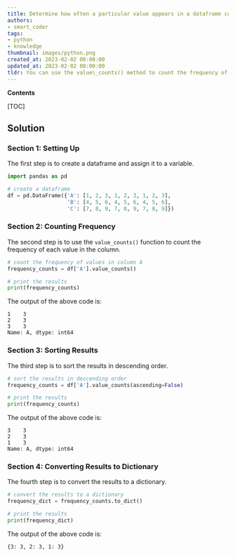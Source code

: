 ```yaml
---
title: Determine how often a particular value appears in a dataframe column
authors:
- smart_coder
tags:
- python
- knowledge
thumbnail: images/python.png
created_at: 2023-02-02 00:00:00
updated_at: 2023-02-02 00:00:00
tldr: You can use the value\_counts() method to count the frequency of values in a dataframe column in Python.
---
```


**Contents**

[TOC]

## Solution
### Section 1: Setting Up
The first step is to create a dataframe and assign it to a variable.

```python
import pandas as pd

# create a dataframe
df = pd.DataFrame({'A': [1, 2, 3, 1, 2, 3, 1, 2, 3], 
                   'B': [4, 5, 6, 4, 5, 6, 4, 5, 6],
                   'C': [7, 8, 9, 7, 8, 9, 7, 8, 9]})
```

### Section 2: Counting Frequency
The second step is to use the `value_counts()` function to count the frequency of each value in the column.

```python
# count the frequency of values in column A
frequency_counts = df['A'].value_counts()

# print the results
print(frequency_counts)
```

The output of the above code is:

```
1    3
2    3
3    3
Name: A, dtype: int64
```

### Section 3: Sorting Results
The third step is to sort the results in descending order.

```python
# sort the results in descending order
frequency_counts = df['A'].value_counts(ascending=False)

# print the results
print(frequency_counts)
```

The output of the above code is:

```
3    3
2    3
1    3
Name: A, dtype: int64
```

### Section 4: Converting Results to Dictionary
The fourth step is to convert the results to a dictionary.

```python
# convert the results to a dictionary
frequency_dict = frequency_counts.to_dict()

# print the results
print(frequency_dict)
```

The output of the above code is:

```
{3: 3, 2: 3, 1: 3}
```
